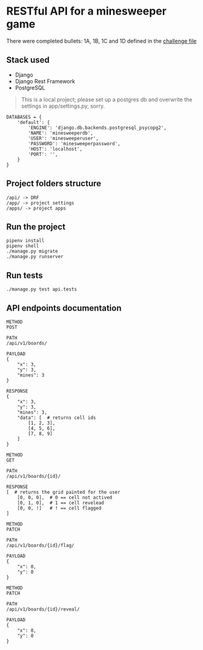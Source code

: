 # RESTful API for a minesweeper game

There were completed bullets: 1A, 1B, 1C and 1D defined in the [challenge file](https://github.com/mgaligniana/minesweeper/blob/master/CHALLENGE.md)

## Stack used
* Django
* Django Rest Framework
* PostgreSQL

> This is a local project; please set up a postgres db and overwrite the settings in app/settings.py, sorry.

```
DATABASES = {
    'default': {
        'ENGINE': 'django.db.backends.postgresql_psycopg2',
        'NAME': 'minesweeperdb',
        'USER': 'minesweeperuser',
        'PASSWORD': 'minesweeperpassword',
        'HOST': 'localhost',
        'PORT': '',
    }
}
```

## Project folders structure

```
/api/ -> DRF
/app/ -> project settings
/apps/ -> project apps
```

## Run the project

```
pipenv install
pipenv shell
./manage.py migrate
./manage.py runserver
```

## Run tests

```
./manage.py test api.tests
```

## API endpoints documentation

```
METHOD
POST

PATH
/api/v1/boards/

PAYLOAD
{
    "x": 3,
    "y": 3,
    "mines": 3
}

RESPONSE
{
    "x": 3,
    "y": 3,
    "mines": 3,
    "data": [  # returns cell ids
        [1, 2, 3],
        [4, 5, 6],
        [7, 8, 9]
    ]
}

```

```
METHOD
GET

PATH
/api/v1/boards/{id}/

RESPONSE
[  # returns the grid painted for the user
    [0, 0, 0],  # 0 == cell not actived
    [0, 1, 0],  # 1 == cell revelead
    [0, 0, !]   # ! == cell flagged
]

```

```
METHOD
PATCH

PATH
/api/v1/boards/{id}/flag/

PAYLOAD
{
    "x": 0,
    "y": 0
}
```

```
METHOD
PATCH

PATH
/api/v1/boards/{id}/reveal/

PAYLOAD
{
    "x": 0,
    "y": 0
}
```
